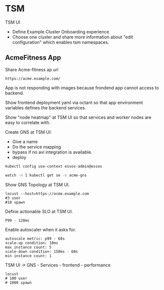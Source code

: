 # TSM 

TSM UI
- Define Example Cluster Onboarding experience
- Choose one cluster and share more information about "edit configuration" which enables tsm namespaces.

## AcmeFitness App

Share Acme-fitness ap url

```
https://acme.example.com/
```
App is not responding with images because frondend app cannot access to backend.

Show frontend deployment yaml via octant so that app environment variables defines the backend services.

Show "node heatmap" at TSM UI so that services and worker nodes are easy to correlate with.

Create GNS at TSM UI:
 - Give a name
 - Do the service mapping
 - bypass if no avi integration is available.
 - deploy

```sh
kubectl config use-context essos-admin@essos

watch -n 1 kubectl get se -n acme-gns

```
Show GNS Topology at TSM UI.

```
locust --host=https://acme.example.com
#3 user
#10 spawn
```

Define actionable SLO at TSM UI.
```
P99 - 120ms
```
Enable autoscaler when it asks for.
```
autoscale metric: p99 - 60s
scale-up condition: 10ms
max instance count: 5
scale-down condition: 150ms - 60s
min instance count: 1
```
TSM UI -> GNS - Services  - frontend - performance

```
locust 
# 100 user
# 1000 spawn
```
